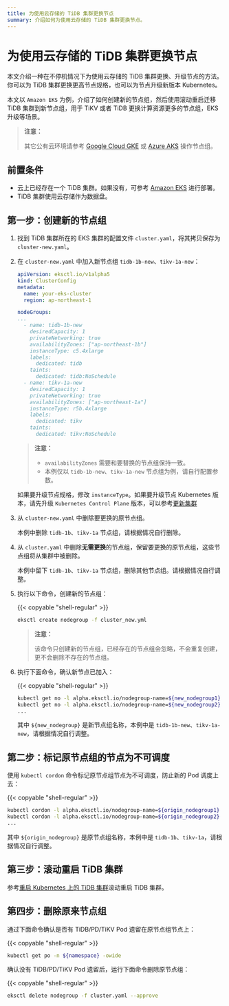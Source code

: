 ```yaml
---
title: 为使用云存储的 TiDB 集群更换节点
summary: 介绍如何为使用云存储的 TiDB 集群更换节点。
---
```


# 为使用云存储的 TiDB 集群更换节点

本文介绍一种在不停机情况下为使用云存储的 TiDB 集群更换、升级节点的方法。你可以为 TiDB 集群更换更高节点规格，也可以为节点升级新版本 Kubernetes。

本文以 `Amazon EKS` 为例，介绍了如何创建新的节点组，然后使用滚动重启迁移 TiDB 集群到新节点组，用于 TiKV 或者 TiDB 更换计算资源更多的节点组，EKS 升级等场景。

> **注意：**
>
> 其它公有云环境请参考 [Google Cloud GKE](deploy-on-gcp-gke.md) 或 [Azure AKS](deploy-on-azure-aks.md) 操作节点组。

## 前置条件

- 云上已经存在一个 TiDB 集群。如果没有，可参考 [Amazon EKS](deploy-on-aws-eks.md) 进行部署。
- TiDB 集群使用云存储作为数据盘。

## 第一步：创建新的节点组

1. 找到 TiDB 集群所在的 EKS 集群的配置文件 `cluster.yaml`，将其拷贝保存为 `cluster-new.yaml`。

2. 在 `cluster-new.yaml` 中加入新节点组 `tidb-1b-new`、`tikv-1a-new`：

    ```yaml
    apiVersion: eksctl.io/v1alpha5
    kind: ClusterConfig
    metadata:
      name: your-eks-cluster
      region: ap-northeast-1

    nodeGroups:
    ...
      - name: tidb-1b-new
        desiredCapacity: 1
        privateNetworking: true
        availabilityZones: ["ap-northeast-1b"]
        instanceType: c5.4xlarge
        labels:
          dedicated: tidb
        taints:
          dedicated: tidb:NoSchedule
      - name: tikv-1a-new
        desiredCapacity: 1
        privateNetworking: true
        availabilityZones: ["ap-northeast-1a"]
        instanceType: r5b.4xlarge
        labels:
          dedicated: tikv
        taints:
          dedicated: tikv:NoSchedule
    ```

    > **注意：**
    >
    > * `availabilityZones` 需要和要替换的节点组保持一致。
    > * 本例仅以 `tidb-1b-new`、`tikv-1a-new` 节点组为例，请自行配置参数。

    如果要升级节点规格，修改 `instanceType`。如果要升级节点 Kubernetes 版本，请先升级 `Kubernetes Control Plane` 版本，可以参考[更新集群](https://docs.aws.amazon.com/eks/latest/userguide/update-cluster.html)

3. 从 `cluster-new.yaml` 中删除要更换的原节点组。

    本例中删除 `tidb-1b`、`tikv-1a` 节点组，请根据情况自行删除。

4. 从 `cluster.yaml` 中删除**无需更换**的节点组，保留要更换的原节点组，这些节点组将从集群中被删除。

   本例中留下 `tidb-1b`、`tikv-1a` 节点组，删除其他节点组。请根据情况自行调整。

5. 执行以下命令，创建新的节点组：

    {{< copyable "shell-regular" >}}

    ```bash
    eksctl create nodegroup -f cluster_new.yml
    ```

    > **注意：**
    >
    > 该命令只创建新的节点组，已经存在的节点组会忽略，不会重复创建，更不会删除不存在的节点组。

6. 执行下面命令，确认新节点已加入：

    {{< copyable "shell-regular" >}}

    ```bash
    kubectl get no -l alpha.eksctl.io/nodegroup-name=${new_nodegroup1}
    kubectl get no -l alpha.eksctl.io/nodegroup-name=${new_nodegroup2}
    ...
    ```

    其中 `${new_nodegroup}` 是新节点组名称，本例中是 `tidb-1b-new`、`tikv-1a-new`，请根据情况自行调整。

## 第二步：标记原节点组的节点为不可调度

使用 `kubectl cordon` 命令标记原节点组节点为不可调度，防止新的 Pod 调度上去：

{{< copyable "shell-regular" >}}

```bash
kubectl cordon -l alpha.eksctl.io/nodegroup-name=${origin_nodegroup1}
kubectl cordon -l alpha.eksctl.io/nodegroup-name=${origin_nodegroup2}
...
```

其中 `${origin_nodegroup}` 是原节点组名称，本例中是 `tidb-1b`、`tikv-1a`，请根据情况自行调整。

## 第三步：滚动重启 TiDB 集群

参考[重启 Kubernetes 上的 TiDB 集群](restart-a-tidb-cluster.md#优雅滚动重启-tidb-集群组件的所有-pod)滚动重启 TiDB 集群。

## 第四步：删除原来节点组

通过下面命令确认是否有 TiDB/PD/TiKV Pod 遗留在原节点组节点上：

{{< copyable "shell-regular" >}}

```bash
kubectl get po -n ${namespace} -owide
```

确认没有 TiDB/PD/TiKV Pod 遗留后，运行下面命令删除原节点组：

{{< copyable "shell-regular" >}}

```bash
eksctl delete nodegroup -f cluster.yaml --approve
```

